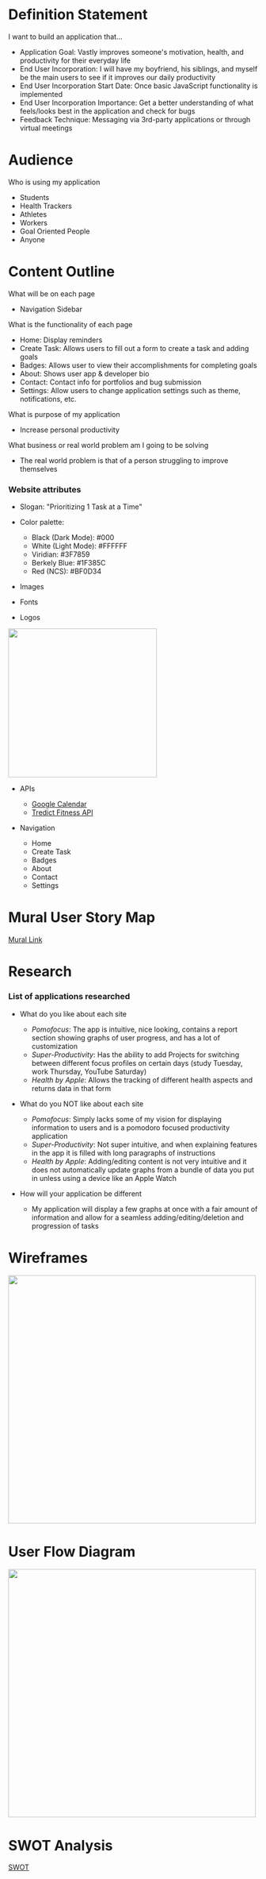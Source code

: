 # Definition Statement

I want to build an application that...
- Application Goal: Vastly improves someone's motivation, health, and productivity for their everyday life
- End User Incorporation: I will have my boyfriend, his siblings, and myself be the main users to see if it improves our daily productivity
- End User Incorporation Start Date: Once basic JavaScript functionality is implemented
- End User Incorporation Importance: Get a better understanding of what feels/looks best in the application and
check for bugs
- Feedback Technique: Messaging via 3rd-party applications or through virtual meetings

# Audience

Who is using my application
- Students
- Health Trackers
- Athletes
- Workers
- Goal Oriented People
- Anyone

# Content Outline

What will be on each page
- Navigation Sidebar

What is the functionality of each page
- Home: Display reminders
- Create Task: Allows users to fill out a form to create a task and adding goals
- Badges: Allows user to view their accomplishments for completing goals
- About: Shows user app & developer bio
- Contact: Contact info for portfolios and bug submission
- Settings: Allow users to change application settings such as theme, notifications, etc.

What is purpose of my application
- Increase personal productivity

What business or real world problem am I going to be solving
- The real world problem is that of a person struggling to improve themselves

### Website attributes

- Slogan: "Prioritizing 1 Task at a Time"

- Color palette:
  - Black (Dark Mode): #000
  - White (Light Mode): #FFFFFF
  - Viridian: #3F7859
  - Berkely Blue: #1F385C
  - Red (NCS): #BF0D34

- Images

- Fonts

- Logos

<img src="./img/logo.png" width="300px" />

- APIs
  - [Google Calendar](https://developers.google.com/calendar)
  - [Tredict Fitness API](https://www.tredict.com/blog/oauth_docs/)

- Navigation
  - Home
  - Create Task
  - Badges
  - About
  - Contact
  - Settings

# Mural User Story Map

[Mural Link](https://app.mural.co/t/ethansworkspace5487/m/ethansworkspace5487/1699581802132/35e0d040158d187188f1efaac881e06ddb1c0608?sender=uedd1fd021bb385ed7acd3663)

# Research

### List of applications researched

- What do you like about each site
  - _Pomofocus_: The app is intuitive, nice looking, contains a report section showing graphs of user progress, and has a lot of customization
  - _Super-Productivity_: Has the ability to add Projects for switching between different focus profiles on certain days (study Tuesday, work Thursday, YouTube Saturday)
  - _Health by Apple_: Allows the tracking of different health aspects and returns data in that form

- What do you NOT like about each site
  - _Pomofocus_: Simply lacks some of my vision for displaying information to users and is a pomodoro focused productivity application
  - _Super-Productivity_: Not super intuitive, and when explaining features in the app it is filled with long paragraphs of instructions
  - _Health by Apple_: Adding/editing content is not very intuitive and it does not automatically update graphs from a bundle of data you put in unless using a device like an Apple Watch

- How will your application be different
  - My application will display a few graphs at once with a fair amount of information and allow for a seamless adding/editing/deletion and progression of tasks

# Wireframes

<img src="./img/wireframe.png" width="500px" />

# User Flow Diagram

<img src="./img/userflow.png" width="500px" />

# SWOT Analysis

[SWOT](https://docs.google.com/document/d/1Bwn2wByb4IeT004Azn57w4JAHqj09UH9zmY0F4geerE/edit?usp=sharing)
